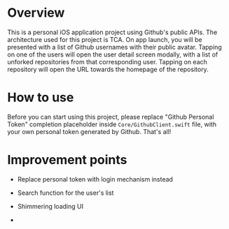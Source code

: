 # Overview

This is a personal iOS application project using Github's public APIs. The architecture used for this project is TCA. On app launch, you will be presented with a list of Github usernames with their public avatar. Tapping on one of the users will open the user detail screen modally, with a list of unforked repositories from that corresponding user. Tapping on each repository will open the URL towards the homepage of the repository.

# How to use

Before you can start using this project, please replace "Github Personal Token" completion placeholder inside `Core/GithubClient.swift` file, with your own personal token generated by Github. That's all!

# Improvement points

- Replace personal token with login mechanism instead

- Search function for the user's list

- Shimmering loading UI

- 


